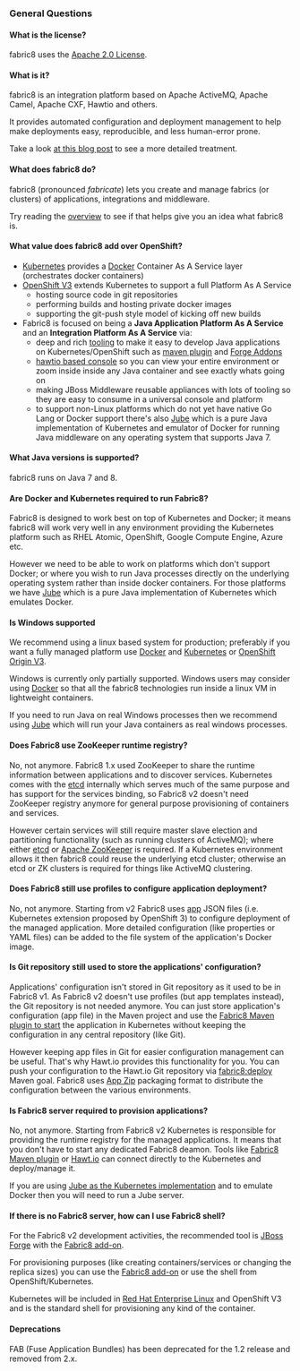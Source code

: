 ### General Questions

#### What is the license?

fabric8 uses the [Apache 2.0 License](http://www.apache.org/licenses/LICENSE-2.0.txt).

#### What is it?

fabric8 is an integration platform based on Apache ActiveMQ, Apache Camel, Apache CXF, Hawtio and others.

It provides automated configuration and deployment management to help make deployments easy, reproducible, and less human-error prone.

Take a look [at this blog post](http://www.christianposta.com/blog/?p=376) to see a more detailed treatment.

#### What does fabric8 do?

fabric8 (pronounced _fabricate_) lets you create and manage fabrics (or clusters) of applications, integrations and middleware.

Try reading the [overview](/v2/overview.html) to see if that helps give you an idea what fabric8 is.

#### What value does fabric8 add over OpenShift?

* [Kubernetes](http://kubernetes.io) provides a [Docker](http://docker.io/) Container As A Service layer (orchestrates docker containers)
* [OpenShift V3](https://github.com/openshift/origin) extends Kubernetes to support a full Platform As A Service
  * hosting source code in git repositories
  * performing builds and hosting private docker images
  * supporting the git-push style model of kicking off new builds
* Fabric8 is focused on being a **Java Application Platform As A Service** and an **Integration Platform As A Service** via:
  * deep and rich [tooling](http://fabric8.io/v2/tools.html) to make it easy to develop Java applications on Kubernetes/OpenShift such as [maven plugin](http://fabric8.io/v2/mavenPlugin.html) and [Forge Addons](http://fabric8.io/v2/forge.html)
  * [hawtio based console](http://hawt.io/) so you can view your entire environment or zoom inside inside any Java container and see exactly whats going on
  * making JBoss Middleware reusable appliances with lots of tooling so they are easy to consume in a universal console and platform
  * to support non-Linux platforms which do not yet have native Go Lang or Docker support there's also [Jube](jube.html) which is a pure Java implementation of Kubernetes and emulator of Docker for running Java middleware on any operating system that supports Java 7.

#### What Java versions is supported?

fabric8 runs on Java 7 and 8.

#### Are Docker and Kubernetes required to run Fabric8?

Fabric8 is designed to work best on top of Kubernetes and Docker; it means fabric8 will work very well in any environment providing the Kubernetes platform such as RHEL Atomic, OpenShift, Google Compute Engine, Azure etc.

However we need to be able to work on platforms which don't support Docker; or where you wish to run Java processes directly on the underlying operating system rather than inside docker containers. For those platforms we have [Jube](http://fabric8.io/jube/goals.html) which is a pure Java implementation of Kubernetes which emulates Docker.

#### Is Windows supported

We recommend using a linux based system for production; preferably if you want a fully managed platform use [Docker](http://docker.io/) and [Kubernetes](http://kubernetes.io) or [OpenShift Origin V3](https://github.com/openshift/origin).

Windows is currently only partially supported. Windows users may consider using [Docker](http://docker.io/) so that all the fabric8 technologies run inside a linux VM in lightweight containers.

If you need to run Java on real Windows processes then we recommend using [Jube](http://fabric8.io/v2/jube.html) which will run your Java containers as real windows processes.

#### Does Fabric8 use ZooKeeper runtime registry?

No, not anymore. Fabric8 1.x used ZooKeeper to share the runtime information between applications and to discover services. Kubernetes comes with the [etcd](https://github.com/coreos/etcd) internally which serves much of the same purpose and has support for the services binding, so Fabric8 v2 doesn't need ZooKeeper registry anymore for general purpose provisioning of containers and services.

However certain services will still require master slave election and partitioning functionality (such as running clusters of ActiveMQ); where either [etcd](https://github.com/coreos/etcd) or [Apache ZooKeeper](http://zookeeper.apache.org/) is required. If a Kubernetes environment allows it then fabric8 could reuse the underlying etcd cluster; otherwise an etcd or ZK clusters is required for things like ActiveMQ clustering.

#### Does Fabric8 still use profiles to configure application deployment?

No, not anymore. Starting from v2 Fabric8 uses [app](http://fabric8.io/v2/apps.html) JSON files (i.e. Kubernetes extension proposed by OpenShift 3)
to configure deployment of the managed application. More detailed configuration (like properties or YAML files) can be 
added to the file system of the application's Docker image.

#### Is Git repository still used to store the applications' configuration?

Applications' configuration isn't stored in Git repository as it used to be in Fabric8 v1. As Fabric8 v2 doesn't use 
profiles (but app templates instead), the Git repository is not needed anymore. You can just store application's configuration (app file)
in the Maven project and use the [Fabric8 Maven plugin to start](http://fabric8.io/v2/mavenPlugin.html#running) the application in Kubernetes 
without keeping the configuration in any central repository (like Git).

However keeping app files in Git for easier configuration management can be useful. That's why Hawt.io provides this
functionality for you. You can push your configuration to the Hawt.io Git repository via 
[fabric8:deploy](http://fabric8.io/v2/mavenPlugin.html#deploying) Maven goal. Fabric8 uses [App Zip](http://fabric8.io/v2/appzip.html)
packaging format to distribute the configuration between the various environments.

#### Is Fabric8 server required to provision applications?

No, not anymore. Starting from Fabric8 v2 Kubernetes is responsible for providing the runtime registry for the
managed applications. It means that you don't have to start any dedicated Fabric8 deamon. Tools like [Fabric8 Maven plugin](http://fabric8.io/v2/mavenPlugin.html)
or [Hawt.io](http://hawt.io) can connect directly to the Kubernetes and deploy/manage it.

If you are using [Jube as the Kubernetes implementation](http://fabric8.io/jube/getStarted.html) and to emulate Docker then you will need to run a Jube server.

#### If there is no Fabric8 server, how can I use Fabric8 shell?

For the Fabric8 v2 development activities, the recommended tool is [JBoss Forge](http://forge.jboss.org) with the [Fabric8 add-on](forge.html).

For provisioning purposes (like creating containers/services or changing the replica sizes) you can use the [Fabric8 add-on](forge.html) or use the shell from OpenShift/Kubernetes.

Kubernetes will be included in [Red Hat Enterprise Linux](http://www.redhat.com/en/technologies/linux-platforms/enterprise-linux) and OpenShift V3 and is the standard shell for provisioning any kind of the container.

#### Deprecations

FAB (Fuse Application Bundles) has been deprecated for the 1.2 release and removed from 2.x.

